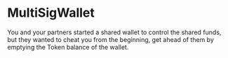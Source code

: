 # MultiSigWallet

You and your partners started a shared wallet to control the shared funds, but they wanted to cheat you from the beginning, get ahead of them by emptying the Token balance of the wallet.